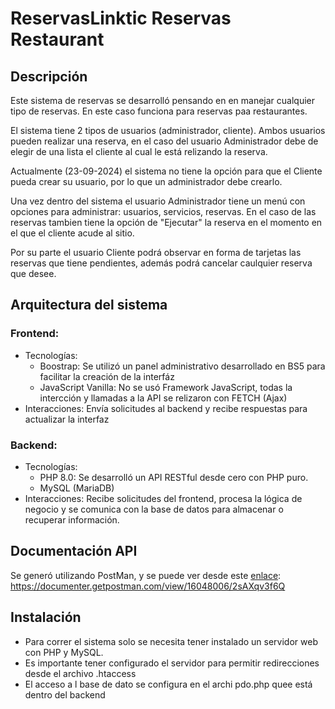 # ReservasLinktic Reservas Restaurant

## Descripción

Este sistema de reservas se desarrolló pensando en en manejar cualquier tipo de reservas. En este caso funciona para reservas paa restaurantes.

El sistema tiene 2 tipos de usuarios (administrador, cliente). Ambos usuarios pueden realizar una reserva, en el caso del usuario Administrador debe de elegir de una lista el cliente al cual le está relizando la reserva.

Actualmente (23-09-2024) el sistema no tiene la opción para que el Cliente pueda crear su usuario, por lo que un administrador debe crearlo.

Una vez dentro del sistema el usuario Administrador tiene un menú con opciones para administrar: usuarios, servicios, reservas. En el caso de las reservas tambien tiene la opción de "Ejecutar" la reserva en el momento en el que el cliente acude al sitio.

Por su parte el usuario Cliente podrá observar en forma de tarjetas las reservas que tiene pendientes, además podrá cancelar caulquier reserva que desee.

## Arquitectura del sistema

### Frontend:
  * Tecnologías:
    * Boostrap: Se utilizó un panel administrativo desarrollado en BS5 para facilitar la creación de la interfáz
    * JavaScript Vanilla: No se usó Framework JavaScript, todas la intercción y llamadas a la API se relizaron con FETCH (Ajax)
  * Interacciones: Envía solicitudes al backend y recibe respuestas para actualizar la interfaz
### Backend:
  * Tecnologías:
    *  PHP 8.0: Se desarrolló un API RESTful desde cero con PHP puro.
    *  MySQL (MariaDB)
  * Interacciones: Recibe solicitudes del frontend, procesa la lógica de negocio y se comunica con la base de datos para almacenar o recuperar información.

## Documentación API
  Se generó utilizando PostMan, y se puede ver desde este [enlace](https://documenter.getpostman.com/view/16048006/2sAXqv3f6Q): https://documenter.getpostman.com/view/16048006/2sAXqv3f6Q

## Instalación
 * Para correr el sistema solo se necesita tener instalado un servidor web con PHP y MySQL.
 * Es importante tener configurado el servidor para permitir redirecciones desde el archivo .htaccess
 * El acceso a l base de dato se configura en el archi pdo.php quee está dentro del backend
 


